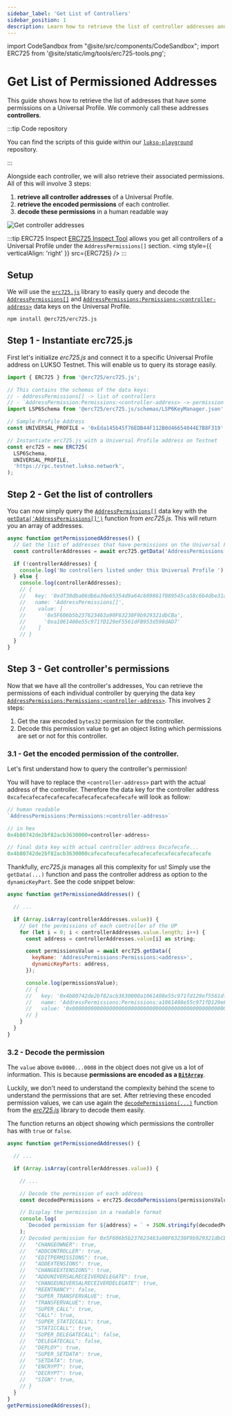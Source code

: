 ```yaml
---
sidebar_label: 'Get List of Controllers'
sidebar_position: 1
description: Learn how to retrieve the list of controller addresses and their associated permissions from a Universal Profile on LUKSO.
---
```


import CodeSandbox from "@site/src/components/CodeSandbox";
import ERC725 from '@site/static/img/tools/erc725-tools.png';

# Get List of Permissioned Addresses

<CodeSandbox src="https://codesandbox.io/embed/857dlw?view=split+%2B+preview&module=%2Fsrc%2Findex.ts&previewwindow=console&fontsize=11&hidenavigation=1&theme=dark" />

This guide shows how to retrieve the list of addresses that have some permissions on a Universal Profile. We commonly call these addresses **controllers**.

:::tip Code repository

You can find the scripts of this guide within our [`lukso-playground`](https://github.com/lukso-network/lukso-playground) repository.

:::

Alongside each controller, we will also retrieve their associated permissions. All of this will involve 3 steps:

1. **retrieve all controller addresses** of a Universal Profile.
2. **retrieve the encoded permissions** of each controller.
3. **decode these permissions** in a human readable way

![Get controller addresses](/img/standards/lsp6/lsp6-address-permissions-array.jpeg)

:::tip ERC725 Inspect
[ERC725 Inspect Tool](https://erc725-inspect.lukso.tech/) allows you get all controllers of a Universal Profile under the `AddressPermissions[]` section.
<img style={{ verticalAlign: 'right' }} src={ERC725} />
:::

## Setup

We will use the [`erc725.js`](../../../tools/dapps/erc725js/getting-started.md) library to easily query and decode the [`AddressPermissions[]`](../../../standards/access-control/lsp6-key-manager.md#retrieving-list-of-controllers) and [`AddressPermissions:Permissions:<controller-address>`](../../../standards/access-control/lsp6-key-manager.md#address-permissions) data keys on the Universal Profile.

```bash
npm install @erc725/erc725.js
```

## Step 1 - Instantiate erc725.js

First let's initialize _erc725.js_ and connect it to a specific Universal Profile address on LUKSO Testnet. This will enable us to query its storage easily.

```js title="Create an instance of erc725.js connected to a 🆙"
import { ERC725 } from '@erc725/erc725.js';

// This contains the schemas of the data keys:
// - AddressPermissions[] -> list of controllers
// - `AddressPermission:Permissions:<controller-address> -> permission of a specific controller
import LSP6Schema from '@erc725/erc725.js/schemas/LSP6KeyManager.json';

// Sample Profile Address
const UNIVERSAL_PROFILE = '0xEda145b45f76EDB44F112B0d46654044E7B8F319';

// Instantiate erc725.js with a Universal Profile address on Testnet
const erc725 = new ERC725(
  LSP6Schema,
  UNIVERSAL_PROFILE,
  'https://rpc.testnet.lukso.network',
);
```

## Step 2 - Get the list of controllers

You can now simply query the [`AddressPermissions[]`](../../../standards/access-control/lsp6-key-manager.md#retrieving-addresses-with-permissions) data key with the [`getData('AddressPermissions[]')`](../../../tools/dapps/erc725js/methods.md#getdata) function from _erc725.js_. This will return you an array of addresses.

```js title="Retrieve the list of addresses that have some permissions on the 🆙."
async function getPermissionedAddresses() {
  // Get the list of addresses that have permissions on the Universal Profile
  const controllerAddresses = await erc725.getData('AddressPermissions[]');

  if (!controllerAddresses) {
    console.log('No controllers listed under this Universal Profile ');
  } else {
    console.log(controllerAddresses);
    // {
    //   key: '0xdf30dba06db6a30e65354d9a64c609861f089545ca58c6b4dbe31a5f338cb0e3',
    //   name: 'AddressPermissions[]',
    //    value: [
    //      '0x5F606b5b237623463a90F63230F9b929321dbCBa',
    //      '0xa1061408e55c971fD129eF5561dFB953d598dAD7'
    //    ]
    // }
  }
}
```

<!-- TODO: double check this, it might be incorrect -->

<!-- :::tip

If you want to retrieve the address of the controller stored at a specific index in the array, you can use the [`AddressPermissions[index]`](/standards/access-control/lsp6-key-manager/#permissions) data key as a parameter to the [`getData()`](../../../tools/libraries/erc725js/methods/#getdata) function of 🛠️[`erc725.js`](../../../tools/dapps/erc725js/getting-started.md) library.

::: -->

## Step 3 - Get controller's permissions

Now that we have all the controller's addresses, You can retrieve the permissions of each individual controller by querying the data key [`AddressPermissions:Permissions:<controller-address>`](../../../standards/access-control/lsp6-key-manager.md#retrieving-addresses-with-permissions). This involves 2 steps:

1. Get the raw encoded `bytes32` permission for the controller.
2. Decode this permission value to get an object listing which permissions are set or not for this controller.

### 3.1 - Get the encoded permission of the controller.

Let's first understand how to query the controller's permission!

You will have to replace the `<controller-address>` part with the actual address of the controller. Therefore the data key for the controller address `0xcafecafecafecafecafecafecafecafecafecafe` will look as follow:

<!-- prettier-ignore-start -->

```js title="From human readable to smart contract readable permission data key."
// human readable
`AddressPermissions:Permissions:<controller-address>`

// in hex
0x4b80742de2bf82acb3630000<controller-address>

// final data key with actual controller address 0xcafecafe...
0x4b80742de2bf82acb3630000cafecafecafecafecafecafecafecafecafecafe
```

<!-- prettier-ignore-end -->

Thankfully, _erc725.js_ manages all this complexity for us! Simply use the `getData(...)` function and pass the controller address as option to the `dynamicKeyPart`. See the code snippet below:

```js title="Fetch the encoded permissions for a controller."
async function getPermissionedAddresses() {

  // ...

  if (Array.isArray(controllerAddresses.value)) {
    // Get the permissions of each controller of the UP
    for (let i = 0; i < controllerAddresses.value.length; i++) {
      const address = controllerAddresses.value[i] as string;

      const permissionsValue = await erc725.getData({
        keyName: 'AddressPermissions:Permissions:<address>',
        dynamicKeyParts: address,
      });

      console.log(permissionsValue);
      // {
      //   key: '0x4b80742de2bf82acb3630000a1061408e55c971fd129ef5561dfb953d598dad7',
      //   name: 'AddressPermissions:Permissions:a1061408e55c971fD129eF5561dFB953d598dAD7',
      //   value: '0x0000000000000000000000000000000000000000000000000000000000000008'
      // }
    }
  }
}
```

### 3.2 - Decode the permission

The `value` above `0x0000...0008` in the object does not give us a lot of information. This is because **permissions are encoded as a [`BitArray`](https://github.com/lukso-network/LIPs/blob/main/LSPs/LSP-2-ERC725YJSONSchema.md#BitArray)**.

Luckily, we don't need to understand the complexity behind the scene to understand the permissions that are set. After retrieving these encoded permission values, we can use again the [`decodePermissions(...)`](../../../tools/dapps/erc725js/methods#decodepermissions) function from the [_erc725.js_](../../../tools/dapps/erc725js/getting-started.md) library to decode them easily.

The function returns an object showing which permissions the controller has with `true` or `false`.

```js title="Example of decoded permission value from hex to an object."
async function getPermissionedAddresses() {

  // ...

  if (Array.isArray(controllerAddresses.value)) {

    // ...

    // Decode the permission of each address
    const decodedPermissions = erc725.decodePermissions(permissionsValue.value as string);

    // Display the permission in a readable format
    console.log(
      `Decoded permission for ${address} = ` + JSON.stringify(decodedPermissions, null, 2),
    );
    // Decoded permission for 0x5F606b5b237623463a90F63230F9b929321dbCBa = {
    //   "CHANGEOWNER": true,
    //   "ADDCONTROLLER": true,
    //   "EDITPERMISSIONS": true,
    //   "ADDEXTENSIONS": true,
    //   "CHANGEEXTENSIONS": true,
    //   "ADDUNIVERSALRECEIVERDELEGATE": true,
    //   "CHANGEUNIVERSALRECEIVERDELEGATE": true,
    //   "REENTRANCY": false,
    //   "SUPER_TRANSFERVALUE": true,
    //   "TRANSFERVALUE": true,
    //   "SUPER_CALL": true,
    //   "CALL": true,
    //   "SUPER_STATICCALL": true,
    //   "STATICCALL": true,
    //   "SUPER_DELEGATECALL": false,
    //   "DELEGATECALL": false,
    //   "DEPLOY": true,
    //   "SUPER_SETDATA": true,
    //   "SETDATA": true,
    //   "ENCRYPT": true,
    //   "DECRYPT": true,
    //   "SIGN": true,
    // }
  }
}
getPermissionedAddresses();
```
